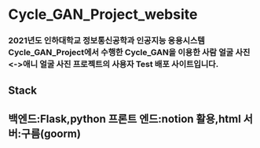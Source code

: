 # Cycle_GAN_Project_website

<h3>2021년도 인하대학교 정보통신공학과 인공지능 응용시스템 Cycle_GAN_Project에서 수행한 Cycle_GAN을 이용한 사람 얼굴 사진 <->애니 얼굴 사진 프로젝트의 사용자 Test 배포 사이트입니다.</h3>

<h2>Stack<h2>
백엔드:Flask,python
프론트 엔드:notion 활용,html
서버:구름(goorm)
